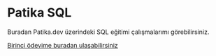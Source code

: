 # Patika SQL

Buradan Patika.dev üzerindeki SQL eğitimi çalışmalarımı görebilirsiniz.

[Birinci ödevime buradan ulaşabilirsiniz](https://www.google.com "hw1")
